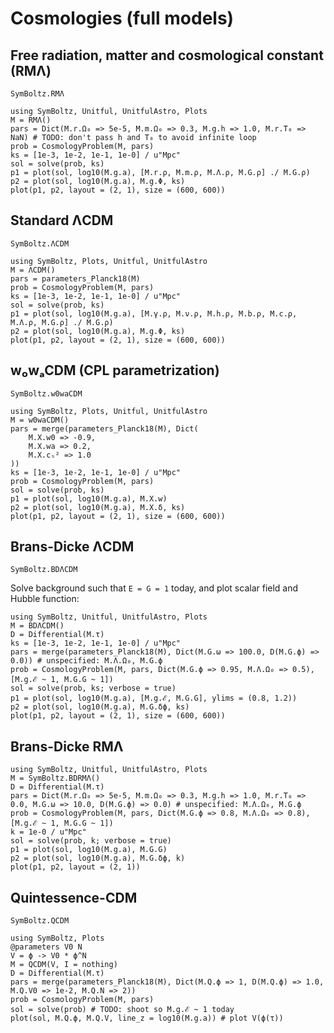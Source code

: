 # Cosmologies (full models)

## Free radiation, matter and cosmological constant (RMΛ)

```@docs
SymBoltz.RMΛ
```

```@example RMΛ
using SymBoltz, Unitful, UnitfulAstro, Plots
M = RMΛ()
pars = Dict(M.r.Ω₀ => 5e-5, M.m.Ω₀ => 0.3, M.g.h => 1.0, M.r.T₀ => NaN) # TODO: don't pass h and T₀ to avoid infinite loop
prob = CosmologyProblem(M, pars)
ks = [1e-3, 1e-2, 1e-1, 1e-0] / u"Mpc"
sol = solve(prob, ks)
p1 = plot(sol, log10(M.g.a), [M.r.ρ, M.m.ρ, M.Λ.ρ, M.G.ρ] ./ M.G.ρ)
p2 = plot(sol, log10(M.g.a), M.g.Φ, ks)
plot(p1, p2, layout = (2, 1), size = (600, 600))
```

## Standard ΛCDM

```@docs
SymBoltz.ΛCDM
```

```@example ΛCDM
using SymBoltz, Plots, Unitful, UnitfulAstro
M = ΛCDM()
pars = parameters_Planck18(M)
prob = CosmologyProblem(M, pars)
ks = [1e-3, 1e-2, 1e-1, 1e-0] / u"Mpc"
sol = solve(prob, ks)
p1 = plot(sol, log10(M.g.a), [M.γ.ρ, M.ν.ρ, M.h.ρ, M.b.ρ, M.c.ρ, M.Λ.ρ, M.G.ρ] ./ M.G.ρ)
p2 = plot(sol, log10(M.g.a), M.g.Φ, ks)
plot(p1, p2, layout = (2, 1), size = (600, 600))
```

## w₀wₐCDM (CPL parametrization)

```@docs
SymBoltz.w0waCDM
```

```@example w0waCDM
using SymBoltz, Plots, Unitful, UnitfulAstro
M = w0waCDM()
pars = merge(parameters_Planck18(M), Dict(
    M.X.w0 => -0.9,
    M.X.wa => 0.2,
    M.X.cₛ² => 1.0
))
ks = [1e-3, 1e-2, 1e-1, 1e-0] / u"Mpc"
prob = CosmologyProblem(M, pars)
sol = solve(prob, ks)
p1 = plot(sol, log10(M.g.a), M.X.w)
p2 = plot(sol, log10(M.g.a), M.X.δ, ks)
plot(p1, p2, layout = (2, 1), size = (600, 600))
```

## Brans-Dicke ΛCDM

```@docs
SymBoltz.BDΛCDM
```

Solve background such that `E = G = 1` today, and plot scalar field and Hubble function:
```@example BDΛCDM
using SymBoltz, Unitful, UnitfulAstro, Plots
M = BDΛCDM()
D = Differential(M.τ)
ks = [1e-3, 1e-2, 1e-1, 1e-0] / u"Mpc"
pars = merge(parameters_Planck18(M), Dict(M.G.ω => 100.0, D(M.G.ϕ) => 0.0)) # unspecified: M.Λ.Ω₀, M.G.ϕ
prob = CosmologyProblem(M, pars, Dict(M.G.ϕ => 0.95, M.Λ.Ω₀ => 0.5), [M.g.ℰ ~ 1, M.G.G ~ 1])
sol = solve(prob, ks; verbose = true)
p1 = plot(sol, log10(M.g.a), [M.g.ℰ, M.G.G], ylims = (0.8, 1.2))
p2 = plot(sol, log10(M.g.a), M.G.δϕ, ks)
plot(p1, p2, layout = (2, 1), size = (600, 600))
```

## Brans-Dicke RMΛ

```@example BDRMΛ
using SymBoltz, Unitful, UnitfulAstro, Plots
M = SymBoltz.BDRMΛ()
D = Differential(M.τ)
pars = Dict(M.r.Ω₀ => 5e-5, M.m.Ω₀ => 0.3, M.g.h => 1.0, M.r.T₀ => 0.0, M.G.ω => 10.0, D(M.G.ϕ) => 0.0) # unspecified: M.Λ.Ω₀, M.G.ϕ
prob = CosmologyProblem(M, pars, Dict(M.G.ϕ => 0.8, M.Λ.Ω₀ => 0.8), [M.g.ℰ ~ 1, M.G.G ~ 1])
k = 1e-0 / u"Mpc"
sol = solve(prob, k; verbose = true)
p1 = plot(sol, log10(M.g.a), M.G.G)
p2 = plot(sol, log10(M.g.a), M.G.δϕ, k)
plot(p1, p2, layout = (2, 1))
```

## Quintessence-CDM

```@docs
SymBoltz.QCDM
```

```@example QCDM
using SymBoltz, Plots
@parameters V0 N
V = ϕ -> V0 * ϕ^N
M = QCDM(V, I = nothing)
D = Differential(M.τ)
pars = merge(parameters_Planck18(M), Dict(M.Q.ϕ => 1, D(M.Q.ϕ) => 1.0, M.Q.V0 => 1e-2, M.Q.N => 2))
prob = CosmologyProblem(M, pars)
sol = solve(prob) # TODO: shoot so M.g.ℰ ~ 1 today
plot(sol, M.Q.ϕ, M.Q.V, line_z = log10(M.g.a)) # plot V(ϕ(τ))
```
